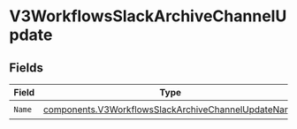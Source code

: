 # V3WorkflowsSlackArchiveChannelUpdate


## Fields

| Field                                                                                                                      | Type                                                                                                                       | Required                                                                                                                   | Description                                                                                                                |
| -------------------------------------------------------------------------------------------------------------------------- | -------------------------------------------------------------------------------------------------------------------------- | -------------------------------------------------------------------------------------------------------------------------- | -------------------------------------------------------------------------------------------------------------------------- |
| `Name`                                                                                                                     | [components.V3WorkflowsSlackArchiveChannelUpdateName](../../models/components/v3workflowsslackarchivechannelupdatename.md) | :heavy_check_mark:                                                                                                         | N/A                                                                                                                        |